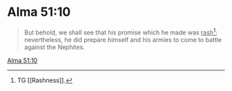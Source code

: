 # Alma 51:10

> But behold, we shall see that his promise which he made was <u>rash</u>[^a]; nevertheless, he did prepare himself and his armies to come to battle against the Nephites.

[Alma 51:10](https://www.churchofjesuschrist.org/study/scriptures/bofm/alma/51?lang=eng&id=p10#p10)


[^a]: TG [[Rashness]].
